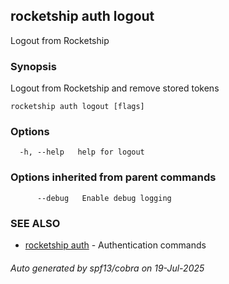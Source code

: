 ## rocketship auth logout

Logout from Rocketship

### Synopsis

Logout from Rocketship and remove stored tokens

```
rocketship auth logout [flags]
```

### Options

```
  -h, --help   help for logout
```

### Options inherited from parent commands

```
      --debug   Enable debug logging
```

### SEE ALSO

* [rocketship auth](rocketship_auth.md)	 - Authentication commands

###### Auto generated by spf13/cobra on 19-Jul-2025
